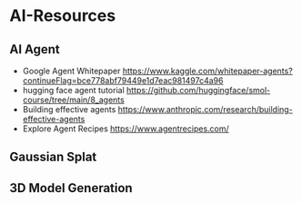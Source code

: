 # AI-Resources

## AI Agent
* Google Agent Whitepaper  https://www.kaggle.com/whitepaper-agents?continueFlag=bce778abf79449e1d7eac981497c4a96
* hugging face agent tutorial  https://github.com/huggingface/smol-course/tree/main/8_agents
* Building effective agents  https://www.anthropic.com/research/building-effective-agents
* Explore Agent Recipes  https://www.agentrecipes.com/

## Gaussian Splat

## 3D Model Generation
